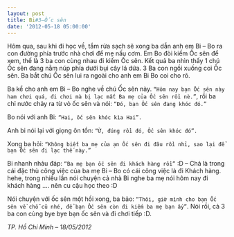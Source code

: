 ```yaml
---
layout: post
title: Bi#3–Ốc sên
date: '2012-05-18 05:00:00'
---
```


Hôm qua, sau khi đi học về, tắm rửa sạch sẽ xong ba dẫn anh em Bi – Bo ra con đường phía trước nhà chơi để mẹ nấu cơm. Em Bo đòi kiếm Ốc sên để xem, thế là 3 ba con cùng nhau đi kiếm Ốc sên. Kết quả ba nhìn thấy 1 chú Ốc sên đang nằm núp phía dưới bụi cây lá dứa. 3 Ba con ngồi xuống coi Ốc sên. Ba bắt chú Ốc sên lui ra ngoài cho anh em Bi Bo coi cho rõ.

Ba kể cho anh em Bi – Bo nghe về chú Ốc sên này. `“Hôm nay bạn Ốc sên này ham chơi quá, đi chơi mà bị lạc mất Ba mẹ của Ốc sên rồi nè.”`, rồi ba chỉ nước chảy ra từ vỏ ốc sên và nói: `“Đó, bạn Ốc sên đang khóc đó.”`

Bo nói với anh Bi: `“Hai, ốc sên khóc kìa Hai”.`

Anh bi nói lại với giọng ôn tồn: `“Ừ, đúng rồi đó, Ốc sên khóc đó”.`

Xong ba hỏi: `“Không biết ba mẹ của ạn Ốc sên đi đâu rồi nhỉ, sao lại để bạn Ốc sên đi lạc thế này.”`

Bi nhanh nhảu đáp: `“Ba mẹ bạn ốc sên đi khách hàng rồi”` :D
– Chả là trong cái đặc thù công việc của ba mẹ Bi – Bo có cái công việc là đi Khách hàng. hehe, trong nhiều lần nói chuyện cả nhà Bi nghe ba mẹ nói hôm nay đi khách hàng …. nên cu cậu học theo :D

Nói chuyện với ốc sên một hồi xong, ba bảo: `“Thôi, giờ mình cho bạn Ốc sên về chỗ cũ nhé, để bạn Ốc sên còn đi kiếm ba mẹ bạn ấy”`. Nói rồi, cả 3 ba con cùng bye bye bạn ốc sên và đi chơi tiếp :D.

*TP. Hồ Chí Minh – 18/05/2012*